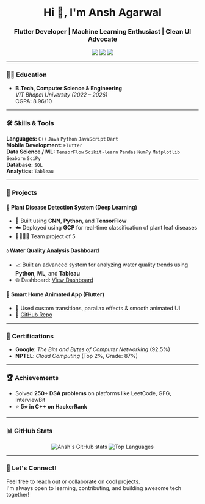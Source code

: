 <h1 align="center">Hi 👋, I'm Ansh Agarwal</h1>
<h3 align="center">Flutter Developer | Machine Learning Enthusiast | Clean UI Advocate</h3>

<p align="center">
  <a href="mailto:agarwalansh561@gmail.com"><img src="https://img.shields.io/badge/Email-grey?style=flat&logo=gmail" /></a>
  <a href="https://www.linkedin.com/in/anshag45"><img src="https://img.shields.io/badge/LinkedIn-blue?style=flat&logo=linkedin" /></a>
  <a href="https://github.com/Anshag45"><img src="https://img.shields.io/badge/GitHub-%2312100E.svg?&style=flat&logo=github&logoColor=white" /></a>
</p>

---

### 🧑‍🎓 Education
- **B.Tech, Computer Science & Engineering**  
  *VIT Bhopal University (2022 – 2026)*  
  CGPA: 8.96/10

---

### 🛠️ Skills & Tools

**Languages:** `C++` `Java` `Python` `JavaScript` `Dart`  
**Mobile Development:** `Flutter`  
**Data Science / ML:** `TensorFlow` `Scikit-learn` `Pandas` `NumPy` `Matplotlib` `Seaborn` `SciPy`  
**Database:** `SQL`  
**Analytics:** `Tableau`

---

### 🚀 Projects

#### 🌿 Plant Disease Detection System (Deep Learning)
- 🧠 Built using **CNN**, **Python**, and **TensorFlow**
- ☁️ Deployed using **GCP** for real-time classification of plant leaf diseases
- 👨‍👩‍👧‍👦 Team project of 5

#### 💧 Water Quality Analysis Dashboard
- 📈 Built an advanced system for analyzing water quality trends using **Python**, **ML**, and **Tableau**
- 🌐 Dashboard: [View Dashboard](https://public.tableau.com/app/profile/ansh.agarwal6664/viz/WaterQualityAnalysis_1738513490590/Dashboard1?publish=yes)

#### 🏡 Smart Home Animated App (Flutter)
- 🌟 Used custom transitions, parallax effects & smooth animated UI
- 🔗 [GitHub Repo](https://github.com/Anshag45/Smart-Home-Animated-App-using-Flutter)

---

### 📜 Certifications
- **Google**: *The Bits and Bytes of Computer Networking* (92.5%)
- **NPTEL**: *Cloud Computing* (Top 2%, Grade: 87%)

---

### 🏆 Achievements
- Solved **250+ DSA problems** on platforms like LeetCode, GFG, InterviewBit
- ⭐ **5⭐ in C++ on HackerRank**

---

### 📊 GitHub Stats

<p align="center">
  <img src="https://github-readme-stats.vercel.app/api?username=Anshag45&show_icons=true&theme=github_dark" alt="Ansh's GitHub stats" />
  <img src="https://github-readme-stats.vercel.app/api/top-langs/?username=Anshag45&layout=compact&theme=github_dark" alt="Top Languages" />
</p>

---

### 🧭 Let's Connect!

Feel free to reach out or collaborate on cool projects.  
I'm always open to learning, contributing, and building awesome tech together!


